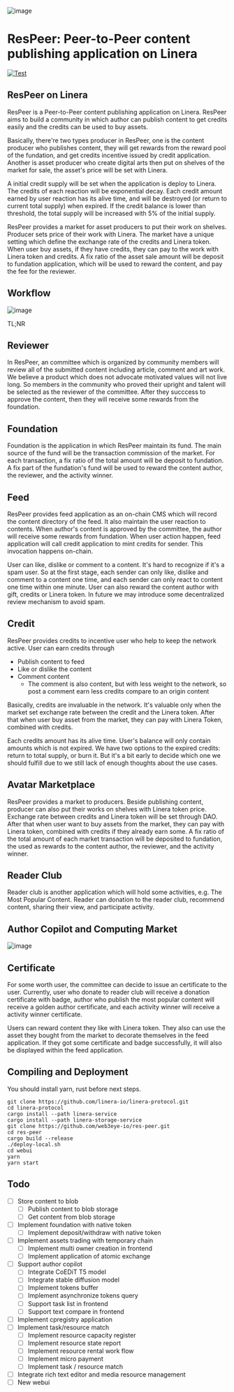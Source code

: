 ![image](webui/src/assets/ResPeer@3x.png)

# ResPeer: Peer-to-Peer content publishing application on Linera

[![Test](https://github.com/web3eye-io/res-peer/actions/workflows/test.yml/badge.svg?branch=master)](https://github.com/web3eye-io/res-peer/actions/workflows/test.yml)

## ResPeer on Linera

ResPeer is a Peer-to-Peer content publishing application on Linera. ResPeer aims to build a community in which author can publish content to get credits easily and the credits can be used to buy assets.


Basically, there're two types producer in ResPeer, one is the content producer who publishes content, they will get rewards from the reward pool of the fundation, and get credits incentive issued by credit application. Another is asset producer who create digital arts then put on shelves of the market for sale, the asset's price will be set with Linera.


A initial credit supply will be set when the application is deploy to Linera. The credits of each reaction will be exponential decay. Each credit amount earned by user reaction has its alive time, and will be destroyed (or return to current total supply) when expired. If the credit balance is lower than threshold, the total supply will be increased with 5% of the initial supply.


ResPeer provides a market for asset producers to put their work on shelves. Producer sets price of their work with Linera. The market have a unique setting which define the exchange rate of the credits and Linera token. When user buy assets, if they have credits, they can pay to the work with Linera token and credits. A fix ratio of the asset sale amount will be deposit to fundation application, which will be used to reward the content, and pay the fee for the reviewer.

## Workflow

![image](webui/src/assets/Workflow.png)

TL;NR

## Reviewer

In ResPeer, an committee which is organized by community members will review all of the submitted content including article, comment and art work. We believe a product which does not advocate motivated values will not live long. So members in the community who proved their upright and talent will be selected as the reviewer of the committee. After they succcess to approve the content, then they will receive some rewards from the foundation.

## Foundation

Foundation is the application in which ResPeer maintain its fund. The main source of the fund will be the transaction commission of the market. For each transaction, a fix ratio of the total amount will be deposit to fundation. A fix part of the fundation's fund will be used to reward the content author, the reviewer, and the activity winner.

## Feed

ResPeer provides feed application as an on-chain CMS which will record the content directory of the feed. It also maintain the user reaction to contents. When author's content is approved by the committee, the author will receive some rewards from fundation. When user action happen, feed application will call credit application to mint credits for sender. This invocation happens on-chain.

User can like, dislike or comment to a content. It's hard to recognize if it's a spam user. So at the first stage, each sender can only like, dislike and comment to a content one time, and each sender can only react to content one time within one minute. User can also reward the content author with gift, credits or Linera token. In future we may introduce some decentralized review mechanism to avoid spam.

## Credit

ResPeer provides credits to incentive user who help to keep the network active. User can earn credits through

* Publish content to feed
* Like or dislike the content
* Comment content
  * The comment is also content, but with less weight to the network, so post a comment earn less credits compare to an origin content

Basically, credits are invaluable in the network. It's valuable only when the market set exchange rate between the credit and the Linera token. After that when user buy asset from the market, they can pay with Linera Token, combined with credits.

Each credits amount has its alive time. User's balance will only contain amounts which is not expired. We have two options to the expired credits: return to total supply, or burn it. But it's a bit early to decide which one we should fulfill due to we still lack of enough thoughts about the use cases.

## Avatar Marketplace

ResPeer provides a market to producers. Beside publishing content, producer can also put their works on shelves with Linera token price. Exchange rate between credits and Linera token will be set through DAO. After that when user want to buy assets from the market, they can pay with Linera token, combined with credits if they already earn some. A fix ratio of the total amount of each market transaction will be deposited to fundation, the used as rewards to the content author, the reviewer, and the activity winner.

## Reader Club

Reader club is another application which will hold some activities, e.g. The Most Popular Content. Reader can donation to the reader club, recommend content, sharing their view, and participate activity.

## Author Copilot and Computing Market

![image](https://github.com/user-attachments/assets/7e9650d8-e443-4657-9dee-e5424d9efd36)

## Certificate

For some worth user, the committee can decide to issue an certificate to the user. Currently, user who donate to reader club will receive a donation certificate with badge, author who publish the most popular content will receive a golden author certificate, and each activity winner will receive a activity winner certificate.


Users can reward content they like with Linera token. They also can use the asset they bought from the market to decorate themselves in the feed application. If they got some certificate and badge successfully, it will also be displayed within the feed application.


## Compiling and Deployment
You should install yarn, rust before next steps.
```
git clone https://github.com/linera-io/linera-protocol.git
cd linera-protocol
cargo install --path linera-service
cargo install --path linera-storage-service
git clone https://github.com/web3eye-io/res-peer.git
cd res-peer
cargo build --release
./deploy-local.sh
cd webui
yarn
yarn start
```

## Todo

- [ ] Store content to blob
  - [ ] Publish content to blob storage
  - [ ] Get content from blob storage
- [ ] Implement foundation with native token
  - [ ] Implement deposit/withdraw with native token
- [ ] Implement assets trading with temporary chain
  - [ ] Implement multi owner creation in frontend
  - [ ] Implement application of atomic exchange
- [ ] Support author copilot
  - [ ] Integrate CoEDiT T5 model
  - [ ] Integrate stable diffusion model
  - [ ] Implement tokens buffer
  - [ ] Implement asynchronize tokens query
  - [ ] Support task list in frontend
  - [ ] Support text compare in frontend
- [ ] Implement cpregistry application
- [ ] Implement task/resource match
  - [ ] Implement resource capacity register
  - [ ] Implement resource state report
  - [ ] Implement resource rental work flow
  - [ ] Implement micro payment
  - [ ] Implement task / resource match
- [ ] Integrate rich text editor and media resource management
- [ ] New webui
